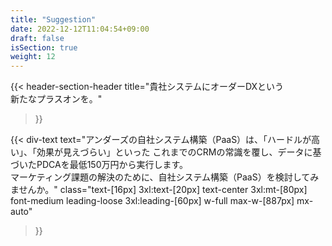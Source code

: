 ```yaml
---
title: "Suggestion"
date: 2022-12-12T11:04:54+09:00
draft: false
isSection: true
weight: 12
---
```


<div class="bg-white lg:w-11/12 px-2 py-10 md:px-10 lg:py-24 3xl:px-[239px] 3xl:py-[134px] rounded-[74px] mx-auto">

{{< header-section-header 
    title="貴社システムにオーダーDXという<br class='hidden md:block'>新たなプラスオンを。"
>}}

{{< div-text
    text="アンダーズの自社システム構築（PaaS）は、「ハードルが高い」、「効果が見えづらい」といった これまでのCRMの常識を覆し、データに基づいたPDCAを最低150万円から実行します。<br class='hidden lg:block'>マーケティング課題の解決のために、自社システム構築（PaaS）を検討してみませんか。"
    class="text-[16px] 3xl:text-[20px] text-center 3xl:mt-[80px] font-medium leading-loose 3xl:leading-[60px] w-full max-w-[887px] mx-auto"
>}}

</div>

